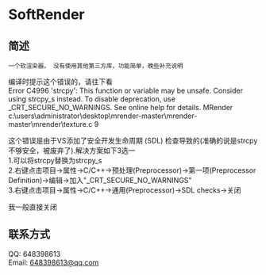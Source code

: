 # SoftRender

## 简述
    一个软渲染器， 没有使用其他第三方库，功能简单，晚些补充说明

编译时提示这个错误的，请往下看  
Error	C4996	'strcpy': This function or variable may be unsafe. Consider using strcpy_s instead. To disable deprecation, use _CRT_SECURE_NO_WARNINGS. See online help for details.	MRender	c:\users\administrator\desktop\mrender-master\mrender-master\mrender\texture.c	9	

这个错误是由于VS添加了安全开发生命周期 (SDL) 检查导致的(准确的说是strcpy不够安全，被废弃了).解决方案如下3选一  
1.可以将strcpy替换为strcpy_s  
2.右键点击项目->属性->C/C++->预处理(Preprocessor)->第一项(Preprocessor Definition)->编辑->加入"_CRT_SECURE_NO_WARNINGS"  
3.右键点击项目->属性->C/C++->通用(Preprocessor)->SDL checks->关闭  

 我一般直接关闭  
 
## 联系方式
QQ: 648398613  
Email: 648398613@qq.com

 

